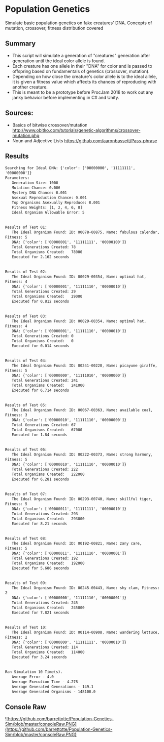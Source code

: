 # Population Genetics
Simulate basic population genetics on fake creatures' DNA. Concepts of mutation, crossover, fitness distribution covered

## Summary
* This script will simulate a generation of "creatures" generation after generation until the ideal color allele is found.
* Each creature has one allele in their "DNA" for color and is passed to offspring based on fundamentals of genetics (crossover, mutation). 
* Depending on how close the creature's color allele is to the ideal allele, it is given a fitness value which affects its chances of reproducing with another creature.
* This is meant to be a prototype before ProcJam 2018 to work out any janky behavior before implementing in C# and Unity.

## Sources:
* Basics of bitwise crossover/mutation http://www.obitko.com/tutorials/genetic-algorithms/crossover-mutation.php
* Noun and Adjective Lists https://github.com/aaronbassett/Pass-phrase


## Results
```
Searching for Ideal DNA: {'color': ['00000000', '11111111', '00000000']}
Parameters: 
   Generation Size: 1000
   Mutation Chance: 0.006
   Mystery DNA Chance: 0.001
   Asexual Reproduction Chance: 0.001
   Top Organisms Asexually Reproduce: 0.001
   Fitness Weights: [1, 2, 4, 6, 8]
   Ideal Organism Allowable Error: 5


Results of Test 01: 
   The Ideal Organism Found: ID: 00078-00875, Name: fabulous calendar, Fitness: 5
   DNA: {'color': ['00000001', '11111111', '00000100']}
   Total Generations Created: 78
   Total Organisms Created:   78000
   Executed for 2.162 seconds


Results of Test 02: 
   The Ideal Organism Found: ID: 00029-00354, Name: optimal hat, Fitness: 4
   DNA: {'color': ['00000001', '11111110', '00000010']}
   Total Generations Created: 29
   Total Organisms Created:   29000
   Executed for 0.812 seconds


Results of Test 03: 
   The Ideal Organism Found: ID: 00029-00354, Name: optimal hat, Fitness: 4
   DNA: {'color': ['00000001', '11111110', '00000010']}
   Total Generations Created: 0
   Total Organisms Created:   0
   Executed for 0.014 seconds


Results of Test 04: 
   The Ideal Organism Found: ID: 00241-00228, Name: picayune giraffe, Fitness: 5
   DNA: {'color': ['00000000', '11111010', '00000000']}
   Total Generations Created: 241
   Total Organisms Created:   241000
   Executed for 6.714 seconds


Results of Test 05: 
   The Ideal Organism Found: ID: 00067-00363, Name: available coal, Fitness: 3
   DNA: {'color': ['00000010', '11111110', '00000000']}
   Total Generations Created: 67
   Total Organisms Created:   67000
   Executed for 1.84 seconds


Results of Test 06: 
   The Ideal Organism Found: ID: 00222-00373, Name: strong harmony, Fitness: 5
   DNA: {'color': ['00000010', '11111110', '00000010']}
   Total Generations Created: 222
   Total Organisms Created:   222000
   Executed for 6.281 seconds


Results of Test 07: 
   The Ideal Organism Found: ID: 00293-00740, Name: skillful tiger, Fitness: 5
   DNA: {'color': ['00000011', '11111111', '00000010']}
   Total Generations Created: 293
   Total Organisms Created:   293000
   Executed for 8.21 seconds


Results of Test 08: 
   The Ideal Organism Found: ID: 00192-00821, Name: zany care, Fitness: 5
   DNA: {'color': ['00000011', '11111110', '00000001']}
   Total Generations Created: 192
   Total Organisms Created:   192000
   Executed for 5.686 seconds


Results of Test 09: 
   The Ideal Organism Found: ID: 00245-00443, Name: shy clam, Fitness: 2
   DNA: {'color': ['00000000', '11111110', '00000001']}
   Total Generations Created: 245
   Total Organisms Created:   245000
   Executed for 7.821 seconds


Results of Test 10: 
   The Ideal Organism Found: ID: 00114-00908, Name: wandering lettuce, Fitness: 2
   DNA: {'color': ['00000000', '11111111', '00000010']}
   Total Generations Created: 114
   Total Organisms Created:   114000
   Executed for 3.24 seconds


Ran Simulation 10 Time(s).
   Average Error - 4.0
   Average Execution Time - 4.278
   Average Generated Generations - 149.1
   Average Generated Organisms - 148100.0
```
## Console Raw
![https://github.com/barrettotte/Population-Genetics-Sim/blob/master/consoleRaw.PNG](https://github.com/barrettotte/Population-Genetics-Sim/blob/master/consoleRaw.PNG)
